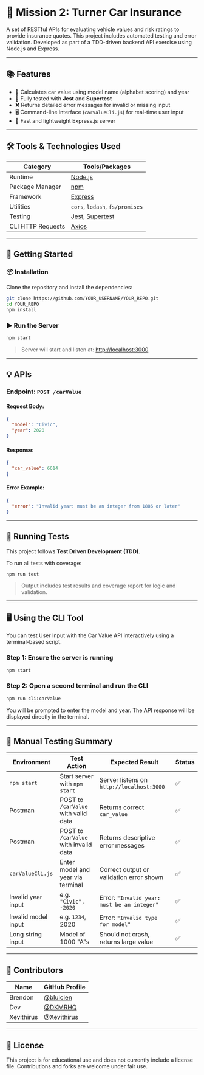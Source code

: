 # 🚗 Mission 2: Turner Car Insurance 

A set of RESTful APIs for evaluating vehicle values and risk ratings to provide insurance quotes. This project includes automated testing and error validation. Developed as part of a TDD-driven backend API exercise using Node.js and Express.

---

## 📚 Features

- 🔢 Calculates car value using model name (alphabet scoring) and year
- 🧪 Fully tested with **Jest** and **Supertest**
- ❌ Returns detailed error messages for invalid or missing input
- 🖥️ Command-line interface (`carValueCli.js`) for real-time user input
- 🚀 Fast and lightweight Express.js server

---

## 🛠️ Tools & Technologies Used

| Category            | Tools/Packages                              |
|---------------------|----------------------------------------------|
| Runtime             | [Node.js](https://nodejs.org)                |
| Package Manager     | [npm](https://www.npmjs.com/)                |
| Framework           | [Express](https://expressjs.com/)            |
| Utilities           | `cors`, `lodash`, `fs/promises`              |
| Testing             | [Jest](https://jestjs.io/), [Supertest](https://github.com/visionmedia/supertest) |
| CLI HTTP Requests   | [Axios](https://axios-http.com/)             |

---

## 🚀 Getting Started

### 📦 Installation

Clone the repository and install the dependencies:

```bash
git clone https://github.com/YOUR_USERNAME/YOUR_REPO.git
cd YOUR_REPO
npm install
```

### ▶️ Run the Server

```bash
npm start
```

> Server will start and listen at: [http://localhost:3000](http://localhost:3000)

---

## 💡 APIs

### Endpoint: `POST /carValue`

#### Request Body:
```json
{
  "model": "Civic",
  "year": 2020
}
```

#### Response:
```json
{
  "car_value": 6614
}
```

#### Error Example:
```json
{
  "error": "Invalid year: must be an integer from 1886 or later"
}
```

---

## 🧪 Running Tests

This project follows **Test Driven Development (TDD)**.

To run all tests with coverage:

```bash
npm run test
```

> Output includes test results and coverage report for logic and validation.

---

## 🖥️ Using the CLI Tool

You can test User Input with the Car Value API interactively using a terminal-based script.

### Step 1: Ensure the server is running

```bash
npm start
```

### Step 2: Open a second terminal and run the CLI

```bash
npm run cli:carValue
```

You will be prompted to enter the model and year. The API response will be displayed directly in the terminal.

---

## 🧪 Manual Testing Summary

| Environment              | Test Action                                   | Expected Result                            | Status |
|--------------------------|-----------------------------------------------|---------------------------------------------|--------|
| `npm start`              | Start server with `npm start`                 | Server listens on `http://localhost:3000`   | ✅     |
| Postman                  | POST to `/carValue` with valid data           | Returns correct `car_value`                 | ✅     |
| Postman                  | POST to `/carValue` with invalid data         | Returns descriptive error messages          | ✅     |
| `carValueCli.js`         | Enter model and year via terminal             | Correct output or validation error shown    | ✅     |
| Invalid year input       | e.g. `"Civic", -2020`                         | Error: `"Invalid year: must be an integer"` | ✅     |
| Invalid model input      | e.g. `1234`, 2020                             | Error: `"Invalid type for model"`           | ✅     |
| Long string input        | Model of 1000 "A"s                            | Should not crash, returns large value       | ✅     |

---

## 👥 Contributors

| Name         | GitHub Profile                                      |
|--------------|-----------------------------------------------------|
| Brendon     | [@bluicien](https://github.com/bluicien)           |
| Dev       | [@DKMRHQ](https://github.com/DKMRHQ)               |
| Xevithirus   | [@Xevithirus](https://github.com/Xevithirus)       |

---

## 📌 License

This project is for educational use and does not currently include a license file. Contributions and forks are welcome under fair use.
